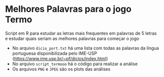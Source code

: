 # Melhores Palavras para o jogo Termo
Script em R para estudar as letras mais frequentes em palavras de 5 letras e estudar quais seriam as melhores palavras para começar o jogo

- No arquivo `dicio_port.txt` há uma lista com todas as palavras da língua portuguesa disponibilizada pelo IME-USP (https://www.ime.usp.br/~pf/dicios/index.html)
- No arquivo `script_termooo` há o código para realizar a análise
- Os arquivos `PNG` e `JPEG` são os plots das análises
